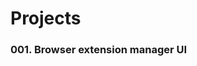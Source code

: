 # Projects #

### 001. Browser extension manager UI ###


[//]: # (https://www.figma.com/design/hdeyFw3MxRXW8KBps1Tuqy/Simple-Sidebar-with-prototype--Community-?node-id=48-910&t=SpZJ6bqiKNn9R3Am-0)